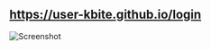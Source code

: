 ## https://user-kbite.github.io/login

![Screenshot](https://i.ibb.co/gPCF5vj/Screenshot-2021-03-18-00-01-14.png)
